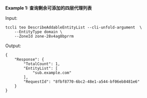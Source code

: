 **Example 1: 查询剩余可添加的四层代理列表**



Input: 

```
tccli teo DescribeAddableEntityList --cli-unfold-argument  \
    --EntityType domain \
    --ZoneId zone-28v4ag8bprrm
```

Output: 
```
{
    "Response": {
        "TotalCount": 1,
        "EntityList": [
            "sub.example.com"
        ],
        "RequestId": "8fbf8770-6bc2-48e1-a544-bf06eb8481e6"
    }
}
```

